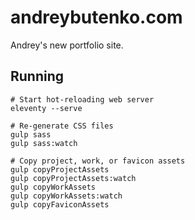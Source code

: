 # andreybutenko.com

Andrey's new portfolio site.

## Running

```
# Start hot-reloading web server
eleventy --serve

# Re-generate CSS files
gulp sass
gulp sass:watch

# Copy project, work, or favicon assets
gulp copyProjectAssets
gulp copyProjectAssets:watch
gulp copyWorkAssets
gulp copyWorkAssets:watch
gulp copyFaviconAssets
```
